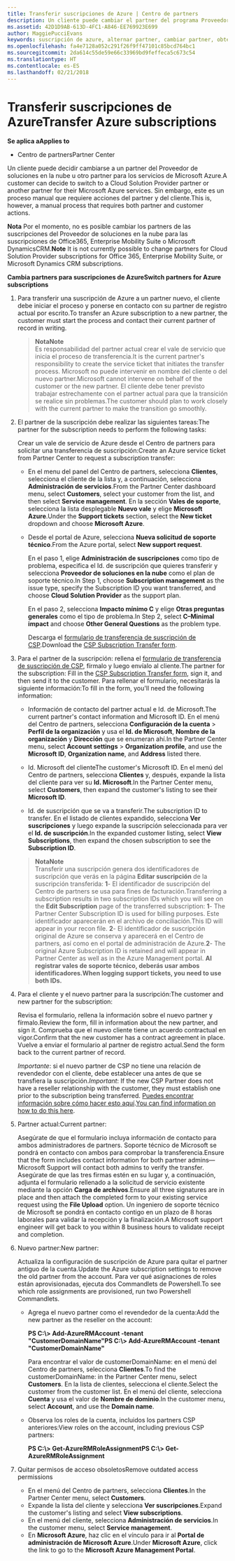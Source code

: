 ```yaml
---
title: Transferir suscripciones de Azure | Centro de partners
description: Un cliente puede cambiar el partner del programa Proveedor de soluciones en la nube que se usará para los servicios de Microsoft Azure. Sin embargo, este es un proceso manual que requiere acciones de partners y clientes.
ms.assetid: 42D1D9AB-613D-4FC1-A846-EE769923E699
author: MaggiePucciEvans
keywords: suscripción de azure, alternar partner, cambiar partner, obtener nuevo partner, otro partner
ms.openlocfilehash: fa4e7128a052c291f26f9ff47101c85bcd764bc1
ms.sourcegitcommit: 2da614c55de59e66c33969bd9feffeca5c673c54
ms.translationtype: HT
ms.contentlocale: es-ES
ms.lasthandoff: 02/21/2018
---
```

# <a name="transfer-azure-subscriptions"></a><span data-ttu-id="f3bff-105">Transferir suscripciones de Azure</span><span class="sxs-lookup"><span data-stu-id="f3bff-105">Transfer Azure subscriptions</span></span> 

**<span data-ttu-id="f3bff-106">Se aplica a</span><span class="sxs-lookup"><span data-stu-id="f3bff-106">Applies to</span></span>**

-  <span data-ttu-id="f3bff-107">Centro de partners</span><span class="sxs-lookup"><span data-stu-id="f3bff-107">Partner Center</span></span>

<span data-ttu-id="f3bff-108">Un cliente puede decidir cambiarse a un partner del Proveedor de soluciones en la nube u otro partner para los servicios de Microsoft Azure.</span><span class="sxs-lookup"><span data-stu-id="f3bff-108">A customer can decide to switch to a Cloud Solution Provider partner or another partner for their Microsoft Azure services.</span></span> <span data-ttu-id="f3bff-109">Sin embargo, este es un proceso manual que requiere acciones del partner y del cliente.</span><span class="sxs-lookup"><span data-stu-id="f3bff-109">This is, however, a manual process that requires both partner and customer actions.</span></span>

<span data-ttu-id="f3bff-110">**Nota**  Por el momento, no es posible cambiar los partners de las suscripciones del Proveedor de soluciones en la nube para las suscripciones de Office365, Enterprise Mobility Suite o Microsoft DynamicsCRM.</span><span class="sxs-lookup"><span data-stu-id="f3bff-110">**Note**  It is not currently possible to change partners for Cloud Solution Provider subscriptions for Office 365, Enterprise Mobility Suite, or Microsoft Dynamics CRM subscriptions.</span></span>



**<span data-ttu-id="f3bff-111">Cambia partners para suscripciones de Azure</span><span class="sxs-lookup"><span data-stu-id="f3bff-111">Switch partners for Azure subscriptions</span></span>**

1.  <span data-ttu-id="f3bff-112">Para transferir una suscripción de Azure a un partner nuevo, el cliente debe iniciar el proceso y ponerse en contacto con su partner de registro actual por escrito.</span><span class="sxs-lookup"><span data-stu-id="f3bff-112">To transfer an Azure subscription to a new partner, the customer must start the process and contact their current partner of record in writing.</span></span> 

    >**<span data-ttu-id="f3bff-113">Nota</span><span class="sxs-lookup"><span data-stu-id="f3bff-113">Note</span></span>**<br> <span data-ttu-id="f3bff-114">Es responsabilidad del partner actual crear el vale de servicio que inicia el proceso de transferencia.</span><span class="sxs-lookup"><span data-stu-id="f3bff-114">It is the current partner's responsibility to create the service ticket that initiates the transfer process.</span></span> <span data-ttu-id="f3bff-115">Microsoft no puede intervenir en nombre del cliente o del nuevo partner.</span><span class="sxs-lookup"><span data-stu-id="f3bff-115">Microsoft cannot intervene on behalf of the customer or the new partner.</span></span> <span data-ttu-id="f3bff-116">El cliente debe tener previsto trabajar estrechamente con el partner actual para que la transición se realice sin problemas.</span><span class="sxs-lookup"><span data-stu-id="f3bff-116">The customer should plan to work closely with the current partner to make the transition go smoothly.</span></span>

2.  <span data-ttu-id="f3bff-117">El partner de la suscripción debe realizar las siguientes tareas:</span><span class="sxs-lookup"><span data-stu-id="f3bff-117">The partner for the subscription needs to perform the following tasks:</span></span>

    <span data-ttu-id="f3bff-118">Crear un vale de servicio de Azure desde el Centro de partners para solicitar una transferencia de suscripción:</span><span class="sxs-lookup"><span data-stu-id="f3bff-118">Create an Azure service ticket from Partner Center to request a subscription transfer:</span></span>

    -   <span data-ttu-id="f3bff-119">En el menu del panel del Centro de partners, selecciona **Clientes**, selecciona el cliente de la lista y, a continuación, selecciona **Administración de servicios**.</span><span class="sxs-lookup"><span data-stu-id="f3bff-119">From the Partner Center dashboard menu, select **Customers**, select your customer from the list, and then select **Service management**.</span></span> <span data-ttu-id="f3bff-120">En la sección **Vales de soporte**, selecciona la lista desplegable **Nuevo vale** y elige **Microsoft Azure**.</span><span class="sxs-lookup"><span data-stu-id="f3bff-120">Under the **Support tickets** section, select the **New ticket** dropdown and choose **Microsoft Azure**.</span></span>

    -   <span data-ttu-id="f3bff-121">Desde el portal de Azure, selecciona **Nueva solicitud de soporte técnico**.</span><span class="sxs-lookup"><span data-stu-id="f3bff-121">From the Azure portal, select **New support request**.</span></span>

        <span data-ttu-id="f3bff-122">En el paso 1, elige **Administración de suscripciones** como tipo de problema, especifica el Id. de suscripción que quieres transferir y selecciona **Proveedor de soluciones en la nube** como el plan de soporte técnico.</span><span class="sxs-lookup"><span data-stu-id="f3bff-122">In Step 1, choose **Subscription management** as the issue type, specify the Subscription ID you want transferred, and choose **Cloud Solution Provider** as the support plan.</span></span>

        <span data-ttu-id="f3bff-123">En el paso 2, selecciona **Impacto mínimo C** y elige **Otras preguntas generales** como el tipo de problema.</span><span class="sxs-lookup"><span data-stu-id="f3bff-123">In Step 2, select **C–Minimal impact** and choose **Other General Questions** as the problem type.</span></span>

        <span data-ttu-id="f3bff-124">Descarga el [formulario de transferencia de suscripción de CSP](https://assets.windowsphone.com/5222c408-e546-4e01-b72a-2ec7d4c43d57/CSP_Subscription_Transfer_Form_Azure_InvariantCulture_Default.zip).</span><span class="sxs-lookup"><span data-stu-id="f3bff-124">Download the [CSP Subscription Transfer form](https://assets.windowsphone.com/5222c408-e546-4e01-b72a-2ec7d4c43d57/CSP_Subscription_Transfer_Form_Azure_InvariantCulture_Default.zip).</span></span>

3.  <span data-ttu-id="f3bff-125">Para el partner de la suscripción: rellena el [formulario de transferencia de suscripción de CSP](https://assets.windowsphone.com/5222c408-e546-4e01-b72a-2ec7d4c43d57/CSP_Subscription_Transfer_Form_Azure_InvariantCulture_Default.zip), fírmalo y luego envíalo al cliente.</span><span class="sxs-lookup"><span data-stu-id="f3bff-125">The partner for the subscription: Fill in the [CSP Subscription Transfer form](https://assets.windowsphone.com/5222c408-e546-4e01-b72a-2ec7d4c43d57/CSP_Subscription_Transfer_Form_Azure_InvariantCulture_Default.zip), sign it, and then send it to the customer.</span></span> <span data-ttu-id="f3bff-126">Para rellenar el formulario, necesitarás la siguiente información:</span><span class="sxs-lookup"><span data-stu-id="f3bff-126">To fill in the form, you'll need the following information:</span></span>

    -   <span data-ttu-id="f3bff-127">Información de contacto del partner actual e Id. de Microsoft.</span><span class="sxs-lookup"><span data-stu-id="f3bff-127">The current partner's contact information and Microsoft ID.</span></span> <span data-ttu-id="f3bff-128">En el menú del Centro de partners, selecciona **Configuración de la cuenta** &gt; **Perfil de la organización** y usa el **Id. de Microsoft**, **Nombre de la organización** y **Dirección** que se enumeran ahí.</span><span class="sxs-lookup"><span data-stu-id="f3bff-128">In the Partner Center menu, select **Account settings** &gt; **Organization profile**, and use the **Microsoft ID**, **Organization name**, and **Address** listed there.</span></span>

    -   <span data-ttu-id="f3bff-129">Id. Microsoft del cliente</span><span class="sxs-lookup"><span data-stu-id="f3bff-129">The customer's Microsoft ID.</span></span> <span data-ttu-id="f3bff-130">En el menú del Centro de partners, selecciona **Clientes** y, después, expande la lista del cliente para ver su **Id. Microsoft**.</span><span class="sxs-lookup"><span data-stu-id="f3bff-130">In the Partner Center menu, select **Customers**, then expand the customer's listing to see their **Microsoft ID**.</span></span>

    -   <span data-ttu-id="f3bff-131">Id. de suscripción que se va a transferir.</span><span class="sxs-lookup"><span data-stu-id="f3bff-131">The subscription ID to transfer.</span></span> <span data-ttu-id="f3bff-132">En el listado de clientes expandido, selecciona **Ver suscripciones** y luego expande la suscripción seleccionada para ver el **Id. de suscripción**.</span><span class="sxs-lookup"><span data-stu-id="f3bff-132">In the expanded customer listing, select **View Subscriptions**, then expand the chosen subscription to see the **Subscription ID**.</span></span>

    >**<span data-ttu-id="f3bff-133">Nota</span><span class="sxs-lookup"><span data-stu-id="f3bff-133">Note</span></span>**<br> <span data-ttu-id="f3bff-134">Transferir una suscripción genera dos identificadores de suscripción que verás en la página **Editar suscripción** de la suscripción transferida: **1**- El identificador de suscripción del Centro de partners se usa para fines de facturación.</span><span class="sxs-lookup"><span data-stu-id="f3bff-134">Transferring a subscription results in two subscription IDs which you will see on the **Edit Subscription** page of the transferred subscription: **1**- The Partner Center Subscription ID is used for billing purposes.</span></span> <span data-ttu-id="f3bff-135">Este identificador aparecerán en el archivo de conciliación.</span><span class="sxs-lookup"><span data-stu-id="f3bff-135">This ID will appear in your recon file.</span></span> 
    <span data-ttu-id="f3bff-136">**2**- El identificador de suscripción original de Azure se conserva y aparecerá en el Centro de partners, así como en el portal de administración de Azure.</span><span class="sxs-lookup"><span data-stu-id="f3bff-136">**2**-  The original Azure Subscription ID is retained and will appear in Partner Center as well as in the Azure Management portal.</span></span> **<span data-ttu-id="f3bff-137">Al registrar vales de soporte técnico, deberás usar ambos identificadores.</span><span class="sxs-lookup"><span data-stu-id="f3bff-137">When logging support tickets, you need to use both IDs.</span></span>**

4.  <span data-ttu-id="f3bff-138">Para el cliente y el nuevo partner para la suscripción:</span><span class="sxs-lookup"><span data-stu-id="f3bff-138">The customer and new partner for the subscription:</span></span>

    <span data-ttu-id="f3bff-139">Revisa el formulario, rellena la información sobre el nuevo partner y fírmalo.</span><span class="sxs-lookup"><span data-stu-id="f3bff-139">Review the form, fill in information about the new partner, and sign it.</span></span> <span data-ttu-id="f3bff-140">Comprueba que el nuevo cliente tiene un acuerdo contractual en vigor.</span><span class="sxs-lookup"><span data-stu-id="f3bff-140">Confirm that the new customer has a contract agreement in place.</span></span> <span data-ttu-id="f3bff-141">Vuelve a enviar el formulario al partner de registro actual.</span><span class="sxs-lookup"><span data-stu-id="f3bff-141">Send the form back to the current partner of record.</span></span>

    <span data-ttu-id="f3bff-142">*Importante*: si el nuevo partner de CSP no tiene una relación de revendedor con el cliente, debe establecer una antes de que se transfiera la suscripción.</span><span class="sxs-lookup"><span data-stu-id="f3bff-142">*Important*: If the new CSP Partner does not have a reseller relationship with the customer, they must establish one prior to the subscription being transferred.</span></span> <span data-ttu-id="f3bff-143">[Puedes encontrar información sobre cómo hacer esto aquí](https://int.msdn.microsoft.com/en-us/library/partnercenter/mt750320.aspx).</span><span class="sxs-lookup"><span data-stu-id="f3bff-143">[You can find information on how to do this here](https://int.msdn.microsoft.com/en-us/library/partnercenter/mt750320.aspx).</span></span>

5.  <span data-ttu-id="f3bff-144">Partner actual:</span><span class="sxs-lookup"><span data-stu-id="f3bff-144">Current partner:</span></span>

    <span data-ttu-id="f3bff-145">Asegúrate de que el formulario incluya información de contacto para ambos administradores de partners. Soporte técnico de Microsoft se pondrá en contacto con ambos para comprobar la transferencia.</span><span class="sxs-lookup"><span data-stu-id="f3bff-145">Ensure that the form includes contact information for both partner admins—Microsoft Support will contact both admins to verify the transfer.</span></span> <span data-ttu-id="f3bff-146">Asegúrate de que las tres firmas estén en su lugar y, a continuación, adjunta el formulario rellenado a la solicitud de servicio existente mediante la opción **Carga de archivos**.</span><span class="sxs-lookup"><span data-stu-id="f3bff-146">Ensure all three signatures are in place and then attach the completed form to your existing service request using the **File Upload** option.</span></span> <span data-ttu-id="f3bff-147">Un ingeniero de soporte técnico de Microsoft se pondrá en contacto contigo en un plazo de 8 horas laborales para validar la recepción y la finalización.</span><span class="sxs-lookup"><span data-stu-id="f3bff-147">A Microsoft support engineer will get back to you within 8 business hours to validate receipt and completion.</span></span>

6.  <span data-ttu-id="f3bff-148">Nuevo partner:</span><span class="sxs-lookup"><span data-stu-id="f3bff-148">New partner:</span></span>

    <span data-ttu-id="f3bff-149">Actualiza la configuración de suscripción de Azure para quitar el partner antiguo de la cuenta.</span><span class="sxs-lookup"><span data-stu-id="f3bff-149">Update the Azure subscription settings to remove the old partner from the account.</span></span> <span data-ttu-id="f3bff-150">Para ver qué asignaciones de roles están aprovisionadas, ejecuta dos Commandlets de Powershell.</span><span class="sxs-lookup"><span data-stu-id="f3bff-150">To see which role assignments are provisioned, run two Powershell Commandlets.</span></span>

    -   <span data-ttu-id="f3bff-151">Agrega el nuevo partner como el revendedor de la cuenta:</span><span class="sxs-lookup"><span data-stu-id="f3bff-151">Add the new partner as the reseller on the account:</span></span>

        **<span data-ttu-id="f3bff-152">PS C:\\&gt; Add-AzureRMAccount -tenant "CustomerDomainName"</span><span class="sxs-lookup"><span data-stu-id="f3bff-152">PS C:\\&gt; Add-AzureRMAccount -tenant "CustomerDomainName"</span></span>**

        <span data-ttu-id="f3bff-153">Para encontrar el valor de customerDomainName: en el menú del Centro de partners, selecciona **Clientes**.</span><span class="sxs-lookup"><span data-stu-id="f3bff-153">To find the customerDomainName: in the Partner Center menu, select **Customers**.</span></span> <span data-ttu-id="f3bff-154">En la lista de clientes, selecciona el cliente.</span><span class="sxs-lookup"><span data-stu-id="f3bff-154">Select the customer from the customer list.</span></span> <span data-ttu-id="f3bff-155">En el menú del cliente, selecciona **Cuenta** y usa el valor de **Nombre de dominio**.</span><span class="sxs-lookup"><span data-stu-id="f3bff-155">In the customer menu, select **Account**, and use the **Domain name**.</span></span>

    -   <span data-ttu-id="f3bff-156">Observa los roles de la cuenta, incluidos los partners CSP anteriores:</span><span class="sxs-lookup"><span data-stu-id="f3bff-156">View roles on the account, including previous CSP partners:</span></span>

        **<span data-ttu-id="f3bff-157">PS C:\\&gt; Get-AzureRMRoleAssignment</span><span class="sxs-lookup"><span data-stu-id="f3bff-157">PS C:\\&gt; Get-AzureRMRoleAssignment</span></span>**

7. <span data-ttu-id="f3bff-158">Quitar permisos de acceso obsoletos</span><span class="sxs-lookup"><span data-stu-id="f3bff-158">Remove outdated access permissions</span></span>

    -  <span data-ttu-id="f3bff-159">En el menú del Centro de partners, selecciona **Clientes**.</span><span class="sxs-lookup"><span data-stu-id="f3bff-159">In the Partner Center menu, select **Customers**.</span></span> 
    -  <span data-ttu-id="f3bff-160">Expande la lista del cliente y selecciona **Ver suscripciones**.</span><span class="sxs-lookup"><span data-stu-id="f3bff-160">Expand the customer's listing and select **View subscriptions**.</span></span> 
    -  <span data-ttu-id="f3bff-161">En el menú del cliente, selecciona **Administración de servicios**.</span><span class="sxs-lookup"><span data-stu-id="f3bff-161">In the customer menu, select **Service management**.</span></span> 
    -  <span data-ttu-id="f3bff-162">En **Microsoft Azure**, haz clic en el vínculo para ir al **Portal de administración de Microsoft Azure**.</span><span class="sxs-lookup"><span data-stu-id="f3bff-162">Under **Microsoft Azure**, click the link to go to the **Microsoft Azure Management Portal**.</span></span>

 

 



